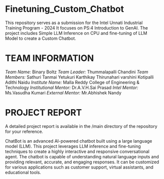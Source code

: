 # Finetuning_Custom_Chatbot
This repository serves as a submission for the Intel Unnati Industrial Training Program - 2024
It focuses on PS:4 Introduction to GenAI. The project includes Simple LLM Inference on CPU and fine-tuning of LLM Model to create a Custom Chatbot.
# TEAM INFORMATION
*Team Name:* Binary Boltz
*Team Leader:* Thummalapalli Chandini
*Team Members:*
         Sathuri Tanmai
         Yetukuri Karthikay
         Thirunahari varshini
         Kotipalli Adithi Naidu
*Institute Name:* Malla Reddy College of Engineering & Technology
*Institutional Mentor:* Dr.A.V.H.Sai Prasad
*Intel Mentor:* Ms.Vasudha Kumari
*External Mentor:* Mr.Abhishek Nandy
# PROJECT REPORT
A detailed project report is available in the /main directory of the repository for your reference.

ChatBot is an advanced AI-powered chatbot built using a large language model (LLM). This project leverages LLM inference and fine-tuning techniques to create a highly interactive and responsive conversational agent. The chatbot is capable of understanding natural language inputs and providing relevant, accurate, and engaging responses. It can be customized for various applications such as customer support, virtual assistants, and educational tools.
